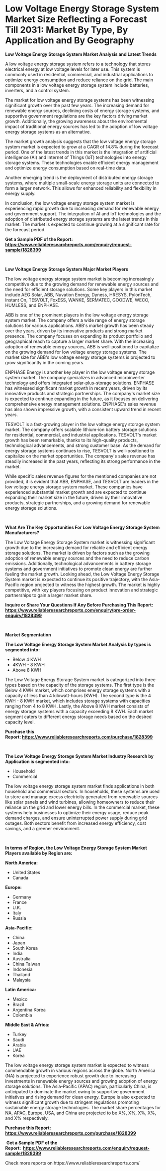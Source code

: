 <p><h1>Low Voltage Energy Storage System Market Size Reflecting a Forecast Till 2031: Market By Type, By Application and By Geography</h1></p><p><strong>Low Voltage Energy Storage System Market Analysis and Latest Trends</strong></p>
<p><p>A low voltage energy storage system refers to a technology that stores electrical energy at low voltage levels for later use. This system is commonly used in residential, commercial, and industrial applications to optimize energy consumption and reduce reliance on the grid. The main components in a low voltage energy storage system include batteries, inverters, and a control system.</p><p>The market for low voltage energy storage systems has been witnessing significant growth over the past few years. The increasing demand for renewable energy sources, declining costs of energy storage systems, and supportive government regulations are the key factors driving market growth. Additionally, the growing awareness about the environmental impact of traditional energy sources has led to the adoption of low voltage energy storage systems as an alternative.</p><p>The market growth analysis suggests that the low voltage energy storage system market is expected to grow at a CAGR of 14.8% during the forecast period. One of the latest trends in this market is the integration of artificial intelligence (AI) and Internet of Things (IoT) technologies into energy storage systems. These technologies enable efficient energy management and optimize energy consumption based on real-time data.</p><p>Another emerging trend is the deployment of distributed energy storage systems, where multiple small-scale energy storage units are connected to form a larger network. This allows for enhanced reliability and flexibility in energy supply.</p><p>In conclusion, the low voltage energy storage system market is experiencing rapid growth due to increasing demand for renewable energy and government support. The integration of AI and IoT technologies and the adoption of distributed energy storage systems are the latest trends in this market. The market is expected to continue growing at a significant rate for the forecast period.</p></p>
<p><strong>Get a Sample PDF of the Report:&nbsp; <a href="https://www.reliableresearchreports.com/enquiry/request-sample/1828399">https://www.reliableresearchreports.com/enquiry/request-sample/1828399</a></strong></p>
<p>&nbsp;</p>
<p><strong>Low Voltage Energy Storage System Major Market Players</strong></p>
<p><p>The low voltage energy storage system market is becoming increasingly competitive due to the growing demand for renewable energy sources and the need for efficient storage solutions. Some key players in this market include AEG Solar, ABB, Nuvation Energy, Dyness, HRESYS, PylonTech, Instant On, TESVOLT, FoxESS, WANKE, SERMATEC, GOODWE, WECO, HUMLESS, and ENPHASE.</p><p>ABB is one of the prominent players in the low voltage energy storage system market. The company offers a wide range of energy storage solutions for various applications. ABB's market growth has been steady over the years, driven by its innovative products and strong market presence. The company focuses on expanding its product portfolio and geographical reach to capture a larger market share. With the increasing adoption of renewable energy sources, ABB is well-positioned to capitalize on the growing demand for low voltage energy storage systems. The market size for ABB's low voltage energy storage systems is projected to grow significantly in the coming years.</p><p>ENPHASE Energy is another key player in the low voltage energy storage system market. The company specializes in advanced microinverter technology and offers integrated solar-plus-storage solutions. ENPHASE has witnessed significant market growth in recent years, driven by its innovative products and strategic partnerships. The company's market size is expected to continue expanding in the future, as it focuses on delivering comprehensive energy management solutions. ENPHASE's sales revenue has also shown impressive growth, with a consistent upward trend in recent years.</p><p>TESVOLT is a fast-growing player in the low voltage energy storage system market. The company offers scalable lithium-ion battery storage solutions for residential, commercial, and industrial applications. TESVOLT's market growth has been remarkable, thanks to its high-quality products, technological advancements, and strong customer base. As the demand for energy storage systems continues to rise, TESVOLT is well-positioned to capitalize on the market opportunities. The company's sales revenue has steadily increased in the past years, reflecting its strong performance in the market.</p><p>While specific sales revenue figures for the mentioned companies are not provided, it is evident that ABB, ENPHASE, and TESVOLT are leaders in the low voltage energy storage system market. These companies have experienced substantial market growth and are expected to continue expanding their market size in the future, driven by their innovative products, strategic partnerships, and a growing demand for renewable energy storage solutions.</p></p>
<p>&nbsp;</p>
<p><strong>What Are The Key Opportunities For Low Voltage Energy Storage System Manufacturers?</strong></p>
<p><p>The Low Voltage Energy Storage System market is witnessing significant growth due to the increasing demand for reliable and efficient energy storage solutions. The market is driven by factors such as the growing adoption of renewable energy sources and the need to reduce carbon emissions. Additionally, technological advancements in battery storage systems and government initiatives to promote clean energy are further fueling the market growth. Looking ahead, the Low Voltage Energy Storage System market is expected to continue its positive trajectory, with the Asia-Pacific region projected to witness the highest growth. The market is highly competitive, with key players focusing on product innovation and strategic partnerships to gain a larger market share.</p></p>
<p><strong>Inquire or Share Your Questions If Any Before Purchasing This Report: <a href="https://www.reliableresearchreports.com/enquiry/pre-order-enquiry/1828399">https://www.reliableresearchreports.com/enquiry/pre-order-enquiry/1828399</a></strong></p>
<p>&nbsp;</p>
<p><strong>Market Segmentation</strong></p>
<p><strong>The Low Voltage Energy Storage System Market Analysis by types is segmented into:</strong></p>
<p><ul><li>Below 4 KWH</li><li>4KWH - 8 KWH</li><li>Above 8 KWH</li></ul></p>
<p><p>The Low Voltage Energy Storage System market is categorized into three types based on the capacity of the storage systems. The first type is the Below 4 KWH market, which comprises energy storage systems with a capacity of less than 4 kilowatt-hours (KWH). The second type is the 4 KWH - 8 KWH market, which includes storage systems with capacities ranging from 4 to 8 KWH. Lastly, the Above 8 KWH market consists of energy storage systems with a capacity exceeding 8 KWH. Each market segment caters to different energy storage needs based on the desired capacity level.</p></p>
<p><strong>Purchase this Report:&nbsp;<a href="https://www.reliableresearchreports.com/purchase/1828399">https://www.reliableresearchreports.com/purchase/1828399</a></strong></p>
<p>&nbsp;</p>
<p><strong>The Low Voltage Energy Storage System Market Industry Research by Application is segmented into:</strong></p>
<p><ul><li>Household</li><li>Commercial</li></ul></p>
<p><p>The low voltage energy storage system market finds applications in both household and commercial sectors. In households, these systems are used to store and manage excess electricity generated from renewable sources like solar panels and wind turbines, allowing homeowners to reduce their reliance on the grid and lower energy bills. In the commercial market, these systems help businesses to optimize their energy usage, reduce peak demand charges, and ensure uninterrupted power supply during grid outages. Both sectors benefit from increased energy efficiency, cost savings, and a greener environment.</p></p>
<p>&nbsp;</p>
<p><strong>In terms of Region, the Low Voltage Energy Storage System Market Players available by Region are:</strong></p>
<p>
    <p> <strong> North America: </strong>
        <ul>
            <li>United States</li>
            <li>Canada</li>
        </ul>
        </p> 
    <p> <strong> Europe: </strong>
        <ul>
            <li>Germany</li>
            <li>France</li>
            <li>U.K.</li>
            <li>Italy</li>
            <li>Russia</li>
        </ul>
        </p> 
    <p> <strong> Asia-Pacific: </strong>
        <ul>
            <li>China</li>
            <li>Japan</li>
            <li>South Korea</li>
            <li>India</li>
            <li>Australia</li>
            <li>China Taiwan</li>
            <li>Indonesia</li>
            <li>Thailand</li>
            <li>Malaysia</li>
        </ul>
        </p> 
    <p> <strong> Latin America: </strong>
        <ul>
            <li>Mexico</li>
            <li>Brazil</li>
            <li>Argentina Korea</li>
            <li>Colombia</li>
        </ul>
        </p> 
    <p> <strong> Middle East & Africa: </strong>
        <ul>
            <li>Turkey</li>
            <li>Saudi</li>
            <li>Arabia</li>
            <li>UAE</li>
            <li>Korea</li>
        </ul>
    </p>
    </p>
<p><p>The low voltage energy storage system market is expected to witness commendable growth in various regions across the globe. North America (NA) is projected to experience robust growth due to increasing investments in renewable energy sources and growing adoption of energy storage solutions. The Asia-Pacific (APAC) region, particularly China, is anticipated to dominate the market owing to supportive government initiatives and rising demand for clean energy. Europe is also expected to witness significant growth due to stringent regulations promoting sustainable energy storage technologies. The market share percentages for NA, APAC, Europe, USA, and China are projected to be X%, X%, X%, X%, and X% respectively.</p></p>
<p><strong>Purchase this Report: <a href="https://www.reliableresearchreports.com/purchase/1828399">https://www.reliableresearchreports.com/purchase/1828399</a></strong></p>
<p>&nbsp;<strong>Get a Sample PDF of the Report:&nbsp;&nbsp;<a href="https://www.reliableresearchreports.com/enquiry/request-sample/1828399">https://www.reliableresearchreports.com/enquiry/request-sample/1828399</a></strong></p>
<p><strong></strong></p>
<p>Check more reports on https://www.reliableresearchreports.com/</p>